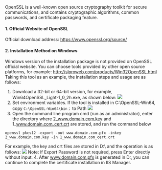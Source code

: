 OpenSSL is a well-known open source cryptography toolkit for secure communications, and contains cryptographic algorithms, common passwords, and certificate packaging feature.

#### 1. Official Website of OpenSSL

Official download address: https://www.openssl.org/source/

#### 2. Installation Method on Windows

Windows version of the installation package is not provided on OpenSSL official website. You can choose tools provided by other open source platforms, for example: http://slproweb.com/products/Win32OpenSSL.html 
Taking this tool as an example, the installation steps and usage are as follows:
1. Download a 32-bit or 64-bit version, for example, Win64OpenSSL_Light-1_0_2h.exe, as shown below:
![](https://mccdn.qcloud.com/static/img/cc4da6cc001f66481967485fb6a035d6/openssl-1.png)
2. Set environment variables. If the tool is installed in C:\OpenSSL-Win64, copy `C:\OpenSSL-Win64\bin；` to Path
![](https://mccdn.qcloud.com/static/img/48f68528c408e6b7f83956fed009f3b7/openssl-2.png)
3. Open the command line program cmd (run as an administrator), enter the directory where 2_www.domain.com.key and 1_www.domain.com_cert.crt are stored, and run the command below
```
openssl pkcs12 -export -out www.domain.com.pfx -inkey 2_www.domain.com.key -in 1_www.domain.com_cert.crt
```
For example, the key and crt files are stored in D:\ and the operation is as follows:
![](https://mccdn.qcloud.com/static/img/2388c2fe32dc0bbe32347566fdfb6464/openssl-3.png)
Note: If Export Password is not required, press Enter directly without input.
4. After www.domain.com.pfx is generated in D:\, you can continue to complete the certificate installation in IIS Manager.
